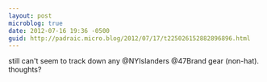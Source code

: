 ```yaml
---
layout: post
microblog: true
date: 2012-07-16 19:36 -0500
guid: http://padraic.micro.blog/2012/07/17/t225026152882896896.html
---
```

still can't seem to track down any @NYIslanders @47Brand gear (non-hat). thoughts?
